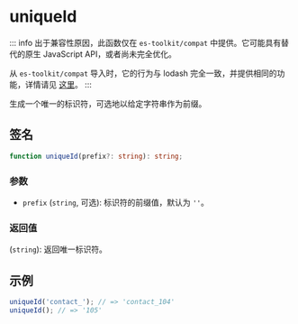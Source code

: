# uniqueId

::: info
出于兼容性原因，此函数仅在 `es-toolkit/compat` 中提供。它可能具有替代的原生 JavaScript API，或者尚未完全优化。

从 `es-toolkit/compat` 导入时，它的行为与 lodash 完全一致，并提供相同的功能，详情请见 [这里](../../../compatibility.md)。
:::

生成一个唯一的标识符，可选地以给定字符串作为前缀。

## 签名

```typescript
function uniqueId(prefix?: string): string;
```

### 参数

- `prefix` (`string`, 可选): 标识符的前缀值，默认为 `''`。

### 返回值

(`string`): 返回唯一标识符。

## 示例

```typescript
uniqueId('contact_'); // => 'contact_104'
uniqueId(); // => '105'
```
